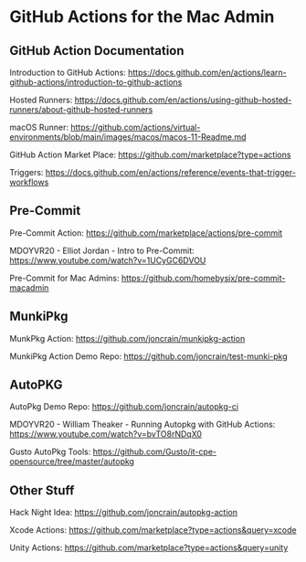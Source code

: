 # GitHub Actions for the Mac Admin

## GitHub Action Documentation

Introduction to GitHub Actions: https://docs.github.com/en/actions/learn-github-actions/introduction-to-github-actions

Hosted Runners: https://docs.github.com/en/actions/using-github-hosted-runners/about-github-hosted-runners

macOS Runner: https://github.com/actions/virtual-environments/blob/main/images/macos/macos-11-Readme.md

GitHub Action Market Place: https://github.com/marketplace?type=actions

Triggers: https://docs.github.com/en/actions/reference/events-that-trigger-workflows

## Pre-Commit

Pre-Commit Action: https://github.com/marketplace/actions/pre-commit

MDOYVR20 - Elliot Jordan - Intro to Pre-Commit: https://www.youtube.com/watch?v=1UCyGC6DVOU

Pre-Commit for Mac Admins: https://github.com/homebysix/pre-commit-macadmin

## MunkiPkg

MunkPkg Action: https://github.com/joncrain/munkipkg-action

MunkiPkg Action Demo Repo: https://github.com/joncrain/test-munki-pkg

## AutoPKG

AutoPkg Demo Repo: https://github.com/joncrain/autopkg-ci

MDOYVR20 - William Theaker - Running Autopkg with GitHub Actions: https://www.youtube.com/watch?v=bvTO8rNDqX0

Gusto AutoPkg Tools: https://github.com/Gusto/it-cpe-opensource/tree/master/autopkg

## Other Stuff

Hack Night Idea: https://github.com/joncrain/autopkg-action

Xcode Actions: https://github.com/marketplace?type=actions&query=xcode

Unity Actions: https://github.com/marketplace?type=actions&query=unity
